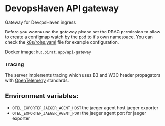 # DevopsHaven API gateway

Gateway for DevopsHaven ingress

Before you wanna use the gateway please set the RBAC permission to allow to create a configmap watch by the pod to it's own namespace. You can check the [k8s/roles.yaml](k8s/roles.yaml) file for example configuration.

Docker image: `hub.pirat.app/api-gateway`

### Tracing

The server implements tracing which uses B3 and W3C header propagators with [OpenTelemetry](https://opentelemetry.io/) standards. 

## Environment variables:

- `OTEL_EXPORTER_JAEGER_AGENT_HOST` the jaeger agent host jaeger exporter
- `OTEL_EXPORTER_JAEGER_AGENT_PORT` the jaeger agent port for jaeger exporter
